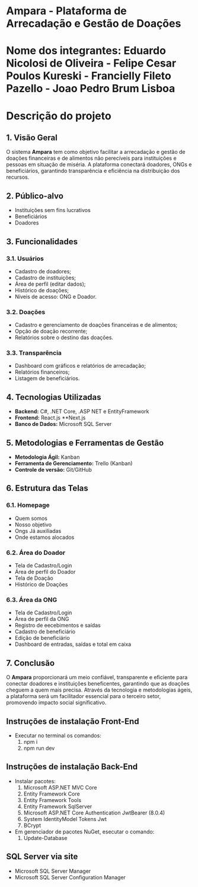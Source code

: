 # Ampara - Plataforma de Arrecadação e Gestão de Doações

# Nome dos integrantes: Eduardo Nicolosi de Oliveira - Felipe Cesar Poulos Kureski - Francielly Fileto Pazello - Joao Pedro Brum Lisboa

# Descrição do projeto

## 1. Visão Geral

O sistema **Ampara** tem como objetivo facilitar a arrecadação e gestão de doações financeiras e de alimentos não perecíveis para instituições e pessoas em situação de miséria. A plataforma conectará doadores, ONGs e beneficiários, garantindo transparência e eficiência na distribuição dos recursos.

## 2. Público-alvo

- Instituições sem fins lucrativos
- Beneficiários
- Doadores

## 3. Funcionalidades

### 3.1. Usuários
- Cadastro de doadores;
- Cadastro de instituições;
- Área de perfil (editar dados);
- Histórico de doações;
- Níveis de acesso: ONG e Doador.

### 3.2. Doações
- Cadastro e gerenciamento de doações financeiras e de alimentos;
- Opção de doação recorrente;
- Relatórios sobre o destino das doações.

### 3.3. Transparência
- Dashboard com gráficos e relatórios de arrecadação;
- Relatórios financeiros;
- Listagem de beneficiários.

## 4. Tecnologias Utilizadas

- **Backend:** C#, .NET Core, .ASP NET e EntityFramework
- **Frontend:** React.js **Next.js
- **Banco de Dados:** Microsoft SQL Server

## 5. Metodologias e Ferramentas de Gestão

- **Metodologia Ágil:** Kanban
- **Ferramenta de Gerenciamento:** Trello (Kanban)
- **Controle de versão:** Git/GitHub

## 6. Estrutura das Telas

### 6.1. Homepage
- Quem somos
- Nosso objetivo
- Ongs Já auxiliadas
- Onde estamos alocados

### 6.2. Área do Doador
- Tela de Cadastro/Login
- Área de perfil do Doador
- Tela de Doação
- Histórico de Doações

### 6.3. Área da ONG
- Tela de Cadastro/Login
- Área de perfil da ONG
- Registro de eecebimentos e saídas
- Cadastro de beneficiário
- Edição de beneficiário
- Dashboard de entradas, saídas e total em caixa

## 7. Conclusão

O **Ampara** proporcionará um meio confiável, transparente e eficiente para conectar doadores e instituições beneficentes, garantindo que as doações cheguem a quem mais precisa. Através da tecnologia e metodologias ágeis, a plataforma será um facilitador essencial para o terceiro setor, promovendo impacto social significativo.

## Instruções de instalação Front-End
- Executar no terminal os comandos:
  1. npm i 
  2. npm run dev
  
## Instruções de instalação Back-End
- Instalar pacotes:
  1. Microsoft ASP.NET MVC Core
  2. Entity Framework Core
  3. Entity Framework Tools
  4. Entity Framework SqlServer
  5. Microsoft ASP.NET Core Authentication JwtBearer (8.0.4)
  6. System IdentityModel Tokens Jwt
  7. BCrypt
- Em gerenciador de pacotes NuGet, esecutar o comando:
  1. Update-Database

## SQL Server via site
- Microsoft SQL Server Manager
- Microsoft SQL Server Configuration Manager
